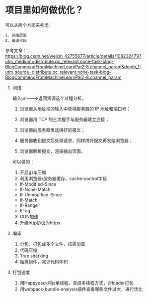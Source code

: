 # 项目里如何做优化？



可以从两个方面来考虑：

	1. 网络层面
 	2. 编译代码



参考文章：https://blog.csdn.net/weixin_42755677/article/details/108232479?utm_medium=distribute.pc_relevant.none-task-blog-BlogCommendFromMachineLearnPai2-8.channel_param&depth_1-utm_source=distribute.pc_relevant.none-task-blog-BlogCommendFromMachineLearnPai2-8.channel_param



1. 网络

   输入url--->返回资源这个过程分析。

   1. 浏览器从地址栏的输入中获得服务器的 IP 地址和端口号；

   2. 浏览器用 TCP 的三次握手与服务器建立连接；

   3. 浏览器向服务器发送拼好的报文；

   4. 服务器收到报文后处理请求，同样拼好报文再发给浏览器；

   5. 浏览器解析报文，渲染输出页面。

   可以做的：

   1. 开启gzip压缩
   2. 利用浏览器/服务器缓存，cache-control字段

   - If-Modified-Since
   - If-None-Match
   - If-Unmodified-Since
   - If-Match
   - If-Range
   - ETag

   3. CDN加速
   4. 升级http协议为https



2. 编译
   1. 分包，打包成多个文件，按需加载
   2. 代码压缩
   3. Tree sharking 
   4. 抽离组件，减少代码体积



3. 打包速度
   1. 用Happypack将js单线程，变成多线程方式，对loader打包
   2. 用webpack-bundle-analysis插件查看哪些文件过大，进行优化











